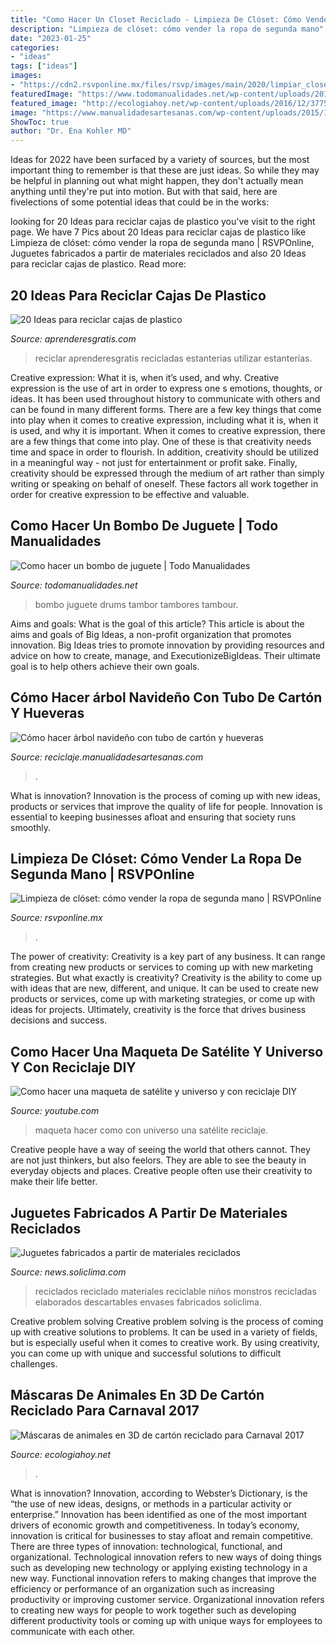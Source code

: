 ```yaml
---
title: "Como Hacer Un Closet Reciclado - Limpieza De Clóset: Cómo Vender La Ropa De Segunda Mano"
description: "Limpieza de clóset: cómo vender la ropa de segunda mano"
date: "2023-01-25"
categories:
- "ideas"
tags: ["ideas"]
images:
- "https://cdn2.rsvponline.mx/files/rsvp/images/main/2020/limpiar_closet_unsplash_.jpg"
featuredImage: "https://www.todomanualidades.net/wp-content/uploads/2013/11/Como-hacer-bombos-de-juguete-introd.jpg"
featured_image: "http://ecologiahoy.net/wp-content/uploads/2016/12/3775833d5ac322a93526c6969a790779.jpg"
image: "https://www.manualidadesartesanas.com/wp-content/uploads/2015/10/arbol-navidad-tubo-carton-hueveras-300x225.jpg"
ShowToc: true
author: "Dr. Ena Kohler MD"
---
```



Ideas for 2022 have been surfaced by a variety of sources, but the most important thing to remember is that these are just ideas. So while they may be helpful in planning out what might happen, they don't actually mean anything until they're put into motion. But with that said, here are fivelections of some potential ideas that could be in the works: 

	

		
looking for 20 Ideas para reciclar cajas de plastico you've visit to the right page. We have 7 Pics about 20 Ideas para reciclar cajas de plastico like Limpieza de clóset: cómo vender la ropa de segunda mano | RSVPOnline, Juguetes fabricados a partir de materiales reciclados and also 20 Ideas para reciclar cajas de plastico. Read more:
		
    
## 20 Ideas Para Reciclar Cajas De Plastico

<img loading=lazy src="https://www.aprenderesgratis.com/wp-content/uploads/2019/01/estanterias-recicladas-cajas-plastico.jpg" onerror="this.onerror=null;this.src='https://tse3.mm.bing.net/th?id=OIP.73BJy725Gdy258uSO_o8EAHaKM&amp;pid=15.1';" alt="20 Ideas para reciclar cajas de plastico">

_Source: aprenderesgratis.com_

>reciclar aprenderesgratis recicladas estanterias utilizar estanterías. 

	

Creative expression: What it is, when it’s used, and why.
Creative expression is the use of art in order to express one s emotions, thoughts, or ideas. It has been used throughout history to communicate with others and can be found in many different forms. There are a few key things that come into play when it comes to creative expression, including what it is, when it is used, and why it is important.
When it comes to creative expression, there are a few things that come into play. One of these is that creativity needs time and space in order to flourish. In addition, creativity should be utilized in a meaningful way - not just for entertainment or profit sake. Finally, creativity should be expressed through the medium of art rather than simply writing or speaking on behalf of oneself. These factors all work together in order for creative expression to be effective and valuable.

    
## Como Hacer Un Bombo De Juguete | Todo Manualidades

<img loading=lazy src="https://www.todomanualidades.net/wp-content/uploads/2013/11/Como-hacer-bombos-de-juguete-introd.jpg" onerror="this.onerror=null;this.src='https://tse4.mm.bing.net/th?id=OIP.n1vSgNfS8fHS_Cp8ohOT3QHaE7&amp;pid=15.1';" alt="Como hacer un bombo de juguete | Todo Manualidades">

_Source: todomanualidades.net_

>bombo juguete drums tambor tambores tambour. 

	

Aims and goals: What is the goal of this article?
This article is about the aims and goals of Big Ideas, a non-profit organization that promotes innovation. Big Ideas tries to promote innovation by providing resources and advice on how to create, manage, and ExecutionizeBigIdeas. Their ultimate goal is to help others achieve their own goals.

    
## Cómo Hacer árbol Navideño Con Tubo De Cartón Y Hueveras

<img loading=lazy src="https://www.manualidadesartesanas.com/wp-content/uploads/2015/10/arbol-navidad-tubo-carton-hueveras-300x225.jpg" onerror="this.onerror=null;this.src='https://tse2.mm.bing.net/th?id=OIP.SLE-Xvw_pAPYX5I7vsfxUQAAAA&amp;pid=15.1';" alt="Cómo hacer árbol navideño con tubo de cartón y hueveras">

_Source: reciclaje.manualidadesartesanas.com_

>. 

	

What is innovation?
Innovation is the process of coming up with new ideas, products or services that improve the quality of life for people. Innovation is essential to keeping businesses afloat and ensuring that society runs smoothly.

    
## Limpieza De Clóset: Cómo Vender La Ropa De Segunda Mano | RSVPOnline

<img loading=lazy src="https://cdn2.rsvponline.mx/files/rsvp/images/main/2020/limpiar_closet_unsplash_.jpg" onerror="this.onerror=null;this.src='https://tse1.mm.bing.net/th?id=OIP.tTikPClh25oB_xbCu00hrwHaE8&amp;pid=15.1';" alt="Limpieza de clóset: cómo vender la ropa de segunda mano | RSVPOnline">

_Source: rsvponline.mx_

>. 

	

The power of creativity:
Creativity is a key part of any business. It can range from creating new products or services to coming up with new marketing strategies. But what exactly is creativity?
Creativity is the ability to come up with ideas that are new, different, and unique. It can be used to create new products or services, come up with marketing strategies, or come up with ideas for projects. Ultimately, creativity is the force that drives business decisions and success.

    
## Como Hacer Una Maqueta De Satélite Y Universo Y Con Reciclaje DIY

<img loading=lazy src="https://i.ytimg.com/vi/BKlGyoPprZo/maxresdefault.jpg" onerror="this.onerror=null;this.src='https://tse1.mm.bing.net/th?id=OIP.I0cn7B5faG28r1-iT_PUfgHaEK&amp;pid=15.1';" alt="Como hacer una maqueta de satélite y universo y con reciclaje DIY">

_Source: youtube.com_

>maqueta hacer como con universo una satélite reciclaje. 

	

Creative people have a way of seeing the world that others cannot. They are not just thinkers, but also feelors. They are able to see the beauty in everyday objects and places. Creative people often use their creativity to make their life better.

    
## Juguetes Fabricados A Partir De Materiales Reciclados

<img loading=lazy src="https://news.soliclima.com/fotos/juguetes-reciclados-robot.jpg" onerror="this.onerror=null;this.src='https://tse1.mm.bing.net/th?id=OIP.qF4QCVJQM-wy26RHuwgh-AAAAA&amp;pid=15.1';" alt="Juguetes fabricados a partir de materiales reciclados">

_Source: news.soliclima.com_

>reciclados reciclado materiales reciclable niños monstros recicladas elaborados descartables envases fabricados soliclima. 

	

Creative problem solving
Creative problem solving is the process of coming up with creative solutions to problems. It can be used in a variety of fields, but is especially useful when it comes to creative work. By using creativity, you can come up with unique and successful solutions to difficult challenges.

    
## Máscaras De Animales En 3D De Cartón Reciclado Para Carnaval 2017

<img loading=lazy src="http://ecologiahoy.net/wp-content/uploads/2016/12/3775833d5ac322a93526c6969a790779.jpg" onerror="this.onerror=null;this.src='https://tse2.mm.bing.net/th?id=OIP.GWMaWsts-vu79M6wzNHXogHaLI&amp;pid=15.1';" alt="Máscaras de animales en 3D de cartón reciclado para Carnaval 2017">

_Source: ecologiahoy.net_

>. 

	

What is innovation?
Innovation, according to Webster’s Dictionary, is the “the use of new ideas, designs, or methods in a particular activity or enterprise.” Innovation has been identified as one of the most important drivers of economic growth and competitiveness. In today’s economy, innovation is critical for businesses to stay afloat and remain competitive. There are three types of innovation: technological, functional, and organizational.
Technological innovation refers to new ways of doing things such as developing new technology or applying existing technology in a new way. Functional innovation refers to making changes that improve the efficiency or performance of an organization such as increasing productivity or improving customer service. Organizational innovation refers to creating new ways for people to work together such as developing different productivity tools or coming up with unique ways for employees to communicate with each other.

